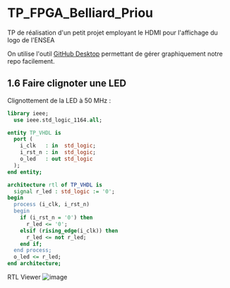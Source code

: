 # TP_FPGA_Belliard_Priou
TP de réalisation d'un petit projet employant le HDMI pour l'affichage du logo de l'ENSEA

On utilise l'outil [GitHub Desktop](https://github.com/shiftkey/desktop?tab=readme-ov-file#installation-via-package-manager) permettant de gérer graphiquement notre repo facilement.

## 1.6 Faire clignoter une LED
Clignottement de la LED à 50 MHz :
```vhdl
library ieee;
  use ieee.std_logic_1164.all;

entity TP_VHDL is
  port (
    i_clk   : in  std_logic;
    i_rst_n : in  std_logic;
    o_led   : out std_logic
  );
end entity;

architecture rtl of TP_VHDL is
  signal r_led : std_logic := '0';
begin
  process (i_clk, i_rst_n)
  begin
    if (i_rst_n = '0') then
      r_led <= '0';
    elsif (rising_edge(i_clk)) then
      r_led <= not r_led;
    end if;
  end process;
  o_led <= r_led;
end architecture;
```

RTL Viewer
![image](https://github.com/user-attachments/assets/f5b64e9c-50aa-4916-832e-c871bfd2ff7c)
